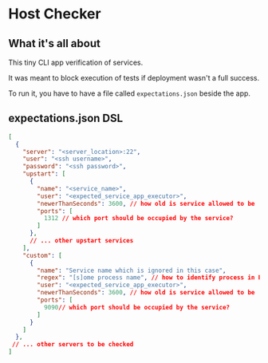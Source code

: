 # Host Checker

## What it's all about
 
This tiny CLI app verification of services. 

It was meant to block execution of tests if deployment wasn't a full success.
 
To run it, you have to have a file called `expectations.json` beside the app.

## expectations.json DSL

```json
[
  {
    "server": "<server_location>:22",
    "user": "<ssh username>",
    "password": "<ssh password>",
    "upstart": [
      {
        "name": "<service_name>",
        "user": "<expected_service_app_executor>",
        "newerThanSeconds": 3600, // how old is service allowed to be 
        "ports": [
          1312 // which port should be occupied by the service?
        ]
      },
      // ... other upstart services
    ],
    "custom": [
      {
        "name": "Service name which is ignored in this case",
        "regex": "[s]ome process name", // how to identify process in PS listing
        "user": "<expected_service_app_executor>",
        "newerThanSeconds": 3600, // how old is service allowed to be 
        "ports": [
          9090// which port should be occupied by the service?
        ]
      }
    ]
  },
 // ... other servers to be checked
]
```